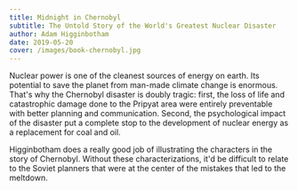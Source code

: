 ```yaml
---
title: Midnight in Chernobyl
subtitle: The Untold Story of the World's Greatest Nuclear Disaster
author: Adam Higginbotham
date: 2019-05-20
cover: /images/book-chernobyl.jpg
---
```


Nuclear power is one of the cleanest sources of energy on earth. Its potential to save the planet from man-made climate change is enormous. That's why the Chernobyl disaster is doubly tragic: first, the loss of life and catastrophic damage done to the Pripyat area were entirely preventable with better planning and communication. Second, the psychological impact of the disaster put a complete stop to the development of nuclear energy as a replacement for coal and oil.

Higginbotham does a really good job of illustrating the characters in the story of Chernobyl. Without these characterizations, it'd be difficult to relate to the Soviet planners that were at the center of the mistakes that led to the meltdown.